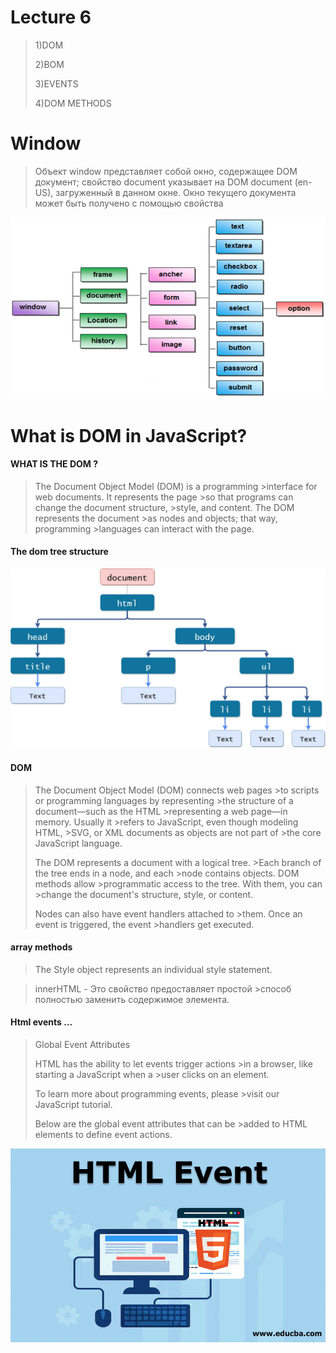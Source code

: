 # Lecture 6

>1)DOM
>
>2)BOM
>
>3)EVENTS
>
>4)DOM METHODS

# Window

>Объект window представляет собой окно, содержащее
>DOM документ; свойство document указывает на DOM 
>document (en-US), загруженный в данном окне. Окно 
>текущего документа может быть получено с помощью 
>свойства

![](/window1.png)

# What is DOM in JavaScript?

#### WHAT IS THE DOM ?

>The Document Object Model (DOM) is a programming >interface for web documents. It represents the page >so that programs can change the document structure, >style, and content. The DOM represents the document >as nodes and objects; that way, programming >languages can interact with the page.

#### The dom tree structure

![](/dom1.webp)

#### DOM

>The Document Object Model (DOM) connects web pages >to scripts or programming languages by representing >the structure of a document—such as the HTML >representing a web page—in memory. Usually it >refers to JavaScript, even though modeling HTML, >SVG, or XML documents as objects are not part of >the core JavaScript language.
>
>The DOM represents a document with a logical tree. >Each branch of the tree ends in a node, and each >node contains objects. DOM methods allow >programmatic access to the tree. With them, you can >change the document's structure, style, or content.
>
>Nodes can also have event handlers attached to >them. Once an event is triggered, the event >handlers get executed.

#### array methods

>The Style object represents an
>individual style statement.

>innerHTML - Это свойство предоставляет простой >способ полностью
>заменить содержимое элемента.

#### Html events …

>Global Event Attributes
>
>
>
>HTML has the ability to let events trigger actions >in a browser, like starting a JavaScript when a >user clicks on an element.
>
>To learn more about programming events, please >visit our JavaScript tutorial.
>
>Below are the global event attributes that can be >added to HTML elements to define event actions.

![](/HTML-Event-2.png)